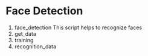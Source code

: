 # Face Detection
1. face_detection
This script helps to recognize faces
2. get_data
3. training
4. recognition_data
